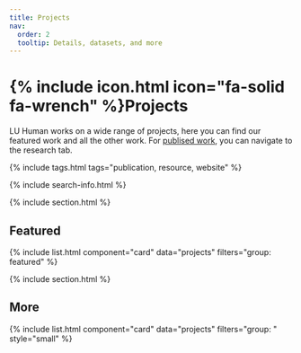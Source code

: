 ```yaml
---
title: Projects
nav:
  order: 2
  tooltip: Details, datasets, and more
---
```


# {% include icon.html icon="fa-solid fa-wrench" %}Projects

LU Human works on a wide range of projects, here you can find our featured work and all the other work. For [publised work](https://leidenhuman.github.io/research/), you can navigate to the research tab.

{% include tags.html tags="publication, resource, website" %}

{% include search-info.html %}

{% include section.html %}

## Featured

{% include list.html component="card" data="projects" filters="group: featured" %}

{% include section.html %}

## More

{% include list.html component="card" data="projects" filters="group: " style="small" %}
